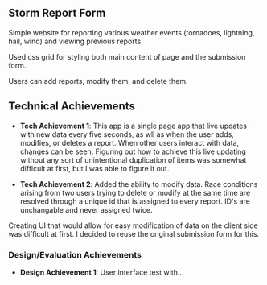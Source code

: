 ## Storm Report Form
Simple website for reporting various weather events (tornadoes, lightning, hail, wind) and viewing previous reports.

Used css grid for styling both main content of page and the submission form.

Users can add reports, modify them, and delete them.

## Technical Achievements
- **Tech Achievement 1**: This app is a single page app that live updates with new data every five seconds, as wll as when the user adds, modifies, or deletes a report. When other users interact with data, changes can be seen. Figuring out how to achieve this live updating without any sort of unintentional duplication of items was somewhat difficult at first, but I was able to figure it out.

- **Tech Achievement 2**: Added the ability to modify data. Race conditions arising from two users trying to delete or modify at the same time are resolved through a unique id that is assigned to every report. ID's are unchangable and never assigned twice.

Creating UI that would allow for easy modification of data on the client side was difficult at first. I decided to reuse the original submission form for this.

### Design/Evaluation Achievements
- **Design Achievement 1**: User interface test with... 
